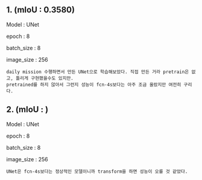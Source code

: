 ## 1. (mIoU : 0.3580)

Model : UNet

epoch : 8

batch_size : 8

image_size : 256

    daily mission 수행하면서 만든 UNet으로 학습해보았다. 직접 만든 거라 pretrain은 없고, 틀리게 구현했을수도 있지만.
    pretrained를 하지 않아서 그런지 성능이 fcn-4s보다는 아주 조금 올랐지만 여전히 구리다.
    
## 2. (mIoU : )

Model : UNet

epoch : 8

batch_size : 8

image_size : 256

    UNet은 fcn-4s보다는 정상적인 모델이니까 transform을 하면 성능이 오를 것 같았다.
